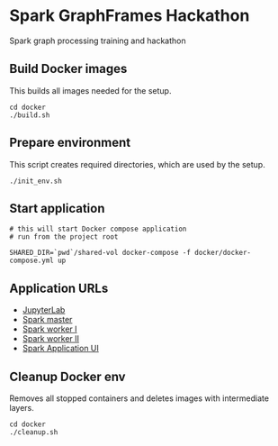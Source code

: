 # Spark GraphFrames Hackathon
Spark graph processing training and hackathon 

## Build Docker images
This builds all images needed for the setup.
```
cd docker
./build.sh
```        

## Prepare environment
This script creates required directories, which are used by the setup.
```
./init_env.sh
```

## Start application
```
# this will start Docker compose application
# run from the project root

SHARED_DIR=`pwd`/shared-vol docker-compose -f docker/docker-compose.yml up
```

## Application URLs

- [JupyterLab](http://localhost:8888)
- [Spark master](http://localhost:8080/home)
- [Spark worker I](http://localhost:8081) 
- [Spark worker II](http://localhost:8082) 
- [Spark Application UI](http://localhost:4040)

## Cleanup Docker env
Removes all stopped containers and deletes images with intermediate layers.
```
cd docker
./cleanup.sh
```
